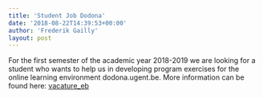 ```yaml
---
title: 'Student Job Dodona'
date: '2018-08-22T14:39:53+00:00'
author: 'Frederik Gailly'
layout: post
---
```


For the first semester of the academic year 2018-2019 we are looking for a student who wants to help us in developing program exercises for the online learning environment dodona.ugent.be. More information can be found here: [vacature\_eb](http://www.mis.ugent.be/wp-content/uploads/2018/08/vacature_eb.pdf)